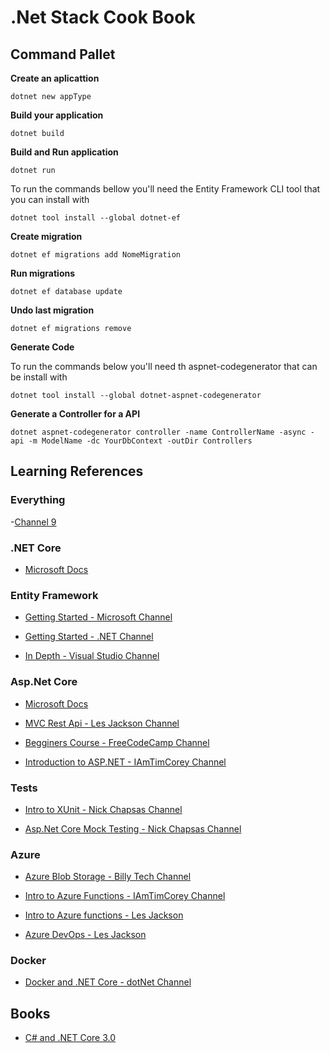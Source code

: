 # .Net Stack Cook Book

## Command Pallet


**Create an aplicattion**

`dotnet new appType`

**Build your application**

`dotnet build`

**Build and Run application**

`dotnet run`

To run the commands bellow you'll need the Entity Framework CLI tool that you can install with

`dotnet tool install --global dotnet-ef`

**Create migration**

`dotnet ef migrations add NomeMigration`

**Run migrations**

`dotnet ef database update `

**Undo last migration**

`dotnet ef migrations remove`

**Generate Code**

To run the commands below you'll need th aspnet-codegenerator that can be install with

`dotnet tool install --global dotnet-aspnet-codegenerator`

**Generate a Controller for a API**

`dotnet aspnet-codegenerator controller -name ControllerName -async -api -m ModelName -dc YourDbContext -outDir Controllers`


## Learning References

### Everything

-[Channel 9](https://channel9.msdn.com/)

### .NET Core

- [Microsoft Docs](https://docs.microsoft.com/pt-br/dotnet/core/)


### Entity Framework

- [Getting Started - Microsoft Channel](https://www.youtube.com/watch?v=xx5_pVsLP44)

- [Getting Started - .NET Channel](https://www.youtube.com/watch?v=PpqdsJDvcxY)

- [In Depth - Visual Studio Channel](https://www.youtube.com/watch?v=Y__n6OOt9IQ)


### Asp.Net Core

- [Microsoft Docs](https://docs.microsoft.com/pt-br/aspnet/core/?view=aspnetcore-3.1)

- [MVC Rest Api - Les Jackson Channel](https://www.youtube.com/watch?v=fmvcAzHpsk8&t=13s)

- [Begginers Course - FreeCodeCamp Channel](https://www.youtube.com/watch?v=C5cnZ-gZy2I&t=4504s)

- [Introduction to ASP.NET - IAmTimCorey Channel](https://www.youtube.com/watch?v=1ck9LIBxO14)

### Tests

- [Intro to XUnit - Nick Chapsas Channel](https://www.youtube.com/watch?v=2Wp8en1I9oQ&t=824s)

- [Asp.Net Core Mock Testing - Nick Chapsas Channel](https://www.youtube.com/watch?v=9ZvDBSQa_so)

### Azure

- [Azure Blob Storage - Billy Tech Channel](https://www.youtube.com/watch?v=yQwjNx_gnus)

- [Intro to Azure Functions - IAmTimCorey Channel](https://www.youtube.com/watch?v=zIfxkub7CLY&t=1749s)

- [Intro to Azure functions - Les Jackson](https://www.youtube.com/watch?v=Ft34VWPpiA4)

- [Azure DevOps - Les Jackson](https://www.youtube.com/watch?v=SOtC1VLZKm4)

### Docker

- [Docker and .NET Core - dotNet Channel](https://www.youtube.com/watch?v=vmnvOITMoIg)

## Books

- [C# and .NET Core 3.0](https://www.amazon.com.br/8-0-NET-Core-3-0-Cross-Platform/dp/1788478126)